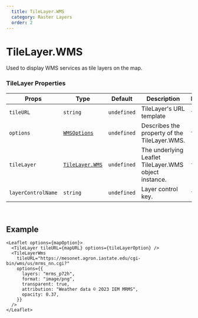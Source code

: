 ```yaml
---
  title: TileLayer.WMS
  category: Raster Layers
  order: 2
---
```


<script>
  import TileLayerWmsUsage from '/src/common/sample/tilelayer/TileLayerWMSUsage.svelte';
</script>

# TileLayer.WMS

Used to display WMS services as tile layers on the map.

### TileLayer Properties

<div class='doc-table-container'>

| Props              | Type                                                                      | Default     | Description                                           | Required |
| ------------------ | ------------------------------------------------------------------------- | ----------- | ----------------------------------------------------- | -------- |
| `tileURL`          | `string`                                                                  | `undefined` | TileLayer's URL template                              | `true`   |
| `options`          | [`WMSOptions`](https://leafletjs.com/reference.html#tilelayer-wms-option) | `undefined` | Describes the property of the TileLayer.WMS.          | `true`   |
| `tileLayer`        | [`TileLayer.WMS`](https://leafletjs.com/reference.html#tilelayer-wms)     | `undefined` | The underlying Leaflet TileLayer.WMS object instance. | `false`  |
| `layerControlName` | `string`                                                                  | `undefined` | Layer control key.                                    | `false`  |

</div>

<br>

## Example

<div class='example'>

  <TileLayerWmsUsage />

```svelte
<Leaflet options={mapOption}>
  <TileLayer tileURL={mapURL} options={tileLayerOption} />
  <TileLayerWms
    tileURL="https://mesonet.agron.iastate.edu/cgi-bin/wms/us/mrms_nn.cgi?"
    options={{
      layers: "mrms_p72h",
      format: "image/png",
      transparent: true,
      attribution: "Weather data © 2023 IEM MRMS",
      opacity: 0.37,
    }}
  />
</Leaflet>
```

</div>

